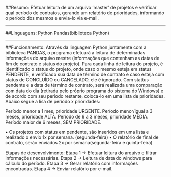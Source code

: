 ##Resumo:
    Efetuar leitura de um arquivo ‘master’ de projetos e verificar qual período de contratos, gerando um relatório de prioridades, informando o período dos mesmos e envia-lo via e-mail.
***
##Linguagens:
Python
Pandas(biblioteca Python)
***
##Funcionamento:
   Através da linguagem Python juntamente com a biblioteca PANDAS, o programa efetuará a leitura de determinadas informações do arquivo mestre (informações que contenham as datas de fim de contrato e status do projeto).
   Para cada linha de leitura do projeto, é identificado o status do projeto, onde caso o mesmo esteja em status PENDENTE, e verificado sua data de término de contrato e caso esteja com status de CONCLUÍDO ou CANCELADO, ele é ignorado.
   Com stattus pendente e a data de término de contrato, será realizada uma comparação com data do dia (retirada pelo próprio programa do sistema do Windows) e de acordo com seu período restante, coloca-lo em uma lista de prioridades. Abaixo segue a lisa de período x prioridades:

Período menor  a 1 mes, prioridade URGENTE.
Período menor/igual a 3 meses, prioridade ALTA.
Período de 6 a 3 meses, prioridade MÉDIA.
Período maior de 6 meses, SEM PRIORIDADE.

•	Os projetos com status em pendente, são inseridos em uma lista e realizado o envio 1x por semana. (segunda-feira)
•	O relatório de final de contrato, serão enviados 2x por semana(segunda-feira e quinta-feira)


Etapas de desenvolvimento:
Etapa 1 -> Efetuar leitura do arquivo e filtrar informações necessárias.
Etapa 2 -> Leitura de data do windows para cálculo do período.
Etapa 3 -> Gerar relatório com informações encontradas. 
Etapa 4 -> Enviar relatório por e-mail.
